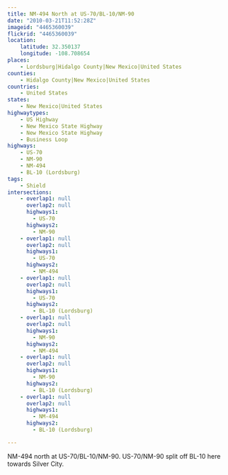 ```yaml
---
title: NM-494 North at US-70/BL-10/NM-90
date: "2010-03-21T11:52:28Z"
imageid: "4465360039"
flickrid: "4465360039"
location:
    latitude: 32.350137
    longitude: -108.708654
places:
    - Lordsburg|Hidalgo County|New Mexico|United States
counties:
    - Hidalgo County|New Mexico|United States
countries:
    - United States
states:
    - New Mexico|United States
highwaytypes:
    - US Highway
    - New Mexico State Highway
    - New Mexico State Highway
    - Business Loop
highways:
    - US-70
    - NM-90
    - NM-494
    - BL-10 (Lordsburg)
tags:
    - Shield
intersections:
    - overlap1: null
      overlap2: null
      highways1:
        - US-70
      highways2:
        - NM-90
    - overlap1: null
      overlap2: null
      highways1:
        - US-70
      highways2:
        - NM-494
    - overlap1: null
      overlap2: null
      highways1:
        - US-70
      highways2:
        - BL-10 (Lordsburg)
    - overlap1: null
      overlap2: null
      highways1:
        - NM-90
      highways2:
        - NM-494
    - overlap1: null
      overlap2: null
      highways1:
        - NM-90
      highways2:
        - BL-10 (Lordsburg)
    - overlap1: null
      overlap2: null
      highways1:
        - NM-494
      highways2:
        - BL-10 (Lordsburg)

---
```

NM-494 north at US-70/BL-10/NM-90.  US-70/NM-90 split off BL-10 here towards Silver City.